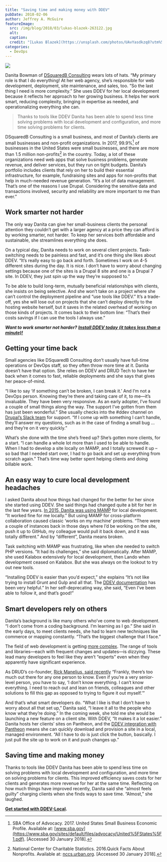 ```yaml
---
title: "Saving time and making money with DDEV"
pubDate: 2018-02-06
author: Jeffrey A. McGuire
featureImage:
  src: /img/blog/2018/03/lukas-blazek-263122.jpg
  alt:
  caption:
  credit: "[Lukas Blazek](https://unsplash.com/photos/UAvYasdkzq8?utm%5Fsource=unsplash&utm%5Fmedium=referral&utm%5Fcontent=creditCopyText) on [Unsplash](https://unsplash.com/search/photos/time?utm%5Fsource=unsplash&utm%5Fmedium=referral&utm%5Fcontent=creditCopyText)."
categories:
  - DevOps
---
```


![](/img/blog/2018/03/danita-bowman.jpeg)

Danita Bowman of [DSquaredB Consulting](https://dsquaredbconsulting.com/) wears lots of hats. “My primary role is that I do everything! At her web agency, she’s responsible for web development, deployment, site maintenance, and sales, too. “So the last thing I need is more complexity.” She uses DDEV for her local development because it reflects her approach to her growing business. It helps her work smart, reducing complexity, bringing in expertise as needed, and operationalizing everything she can.

> Thanks to tools like DDEV Danita has been able to spend less time solving problems with local development and configuration, and more time solving problems for clients.

DSquaredB Consulting is a small business, and most of Danita’s clients are small businesses and non-profit organizations. In 2017, 99.9%[^1] of businesses in the United States were small businesses, and there are more than 1.5 million non-profits[^2] in the country. Today, a lot of these organizations need web apps that solve business problems, generate revenue, and deliver services, but they run on tight budgets. Danita’s portfolio includes clients that rely on her to build their essential infrastructure, for example, fundraising sites and apps for non-profits that help in much-needed revenue generation. “It’s a lot of data management. That’s one of the reasons I use Drupal. Considering the sensitive data and transactions involved, security and reliability are more important to me than ever.”

## Work smarter not harder

The only way Danita can give her small-business clients the personal attention they couldn’t get with a larger agency at a price they can afford is by working smarter, not harder. To keep her services both affordable and sustainable, she streamlines everything she does.

On a typical day, Danita needs to work on several client projects. Task-switching needs to be painless and fast, and it’s one thing she likes about DDEV. “It’s really easy to go back and forth. Sometimes I work on 4-5 different sites during the day. It is nice. I don’t have to worry about changing settings because one of the sites is a Drupal 8 site and one is a Drupal 7 site. In DDEV, they just spin up the way they’re supposed to.”

To be able to build long-term, mutually beneficial relationships with clients, she insists on being selective. And she won’t take on a project where she can’t control the deployment pipeline and “use tools like DDEV.” It’s a trade-off, yes she will lose out on projects that she can’t deploy directly to the hosting website herself, but it saves in the related overhead of working on those kinds of projects. It comes back to their bottom line: “That’s their costs savings if I can use the tools I always use.”

_**Want to work smarter not harder?** [**Install DDEV today (it takes less than a minute)!**](/quickstart)_

## Getting your time back

Small agencies like DSquaredB Consulting don’t usually have full-time operations or DevOps staff, so they often throw more time at it. Danita doesn’t have that option. She relies on DDEV and DRUD Tech to have her back when it comes to fast, reliable deployments and she says that gives her peace-of-mind.

“I like to say ‘if something can’t be broken, I can break it.’ And I’m not a DevOps person. Knowing they’re there and taking care of it, to me—it’s invaluable. They have been very responsive. As an early adopter, I’ve found a couple of small things along the way. The support I’ve gotten from them has just been wonderful.” She usually checks into the #ddev channel on [Drupal’s Slack team](https://www.drupal.org/slack) for support. “If I come up with something I can’t handle, they’ll answer my questions, such as in the case of finding a small bug … and they’re on it very quickly.”

What’s she done with the time she’s freed up? She’s gotten more clients, for a start. “I can handle a whole lot more than I used to be able to handle. When I had to develop a site locally on MAMP, and I totally screwed it up – so bad that I needed start over, I had to go back and set up everything from scratch again.” That’s time way better spent helping clients and doing billable work.

## An easy way to cure local development headaches

I asked Danita about how things had changed for the better for her since she started using DDEV. She said things had changed quite a bit for her in the last few years. [In 2015, Danita was using MAMP](https://drupalize.me/blog/201508/meet-site-builder-danita-bowman) for local development. “It worked fine for me locally.” But using MAMP for cross-platform collaboration caused classic ‘works on my machine’ problems. “There were a couple of instances back in those days where I’d be working on the site, push it up to GitHub, my colleague would pull it back down, and it was totally different.” And by “different”, Danita means broken.

Task switching with MAMP was frustrating, like when she needed to switch PHP versions. “It had its challenges,” she said diplomatically. After MAMP, she used Kalabox extensively for local development, then Lando when development ceased on Kalabox. But she was always on the lookout to try out new tools.

“Installing DDEV is easier than you’d expect,” she explains “It’s not like trying to install Grunt and Gulp and all that. The [DDEV documentation](https://ddev.readthedocs.io) has been very helpful.” In her self-deprecating way, she said, “Even I’ve been able to follow it, and that’s good!”

## Smart developers rely on others

Danita’s background is like many others who’ve come to web development. “I don’t come from a coding background. I’m learning as I go.” She said in the early days, to meet clients needs, she had to learn new techniques like commerce or mapping constantly. “That’s the biggest challenge that I face.”

The field of web development is getting [more complex](https://github.com/kamranahmedse/developer-roadmap). The range of tools and libraries—each with frequent changes and updates—is dizzying. These lead many developers to feel like they aren’t “experts” even when they apparently have significant experience.

As DRUD’s co-founder, [Rick Manelius, said recently](https://www.lullabot.com/podcasts/drupal-voices/249-rick-manelius) “Frankly, there’s too much out there for any one person to know. Even if you’re a very senior-level person, you have to say, ‘I don’t know everything. I can’t know everything. I need to reach out and lean on friends, colleagues and other solutions to fill this gap as opposed to trying to figure it out myself.’”

And that’s what smart developers do. “What I like is that I don’t have to worry about all that set up,” Danita said, “I leave it all to the people who know what they’re doing.” In the coming week, she told me she would be launching a new feature on a client site. With DDEV, “It makes it a lot easier.” Danita hosts her clients’ sites on Pantheon, and the [DDEV integration with Pantheon](https://ddev.readthedocs.io/en/latest/users/providers/pantheon/) means she can quickly download and provision a site in a local, managed environment. “All I have to do is just click the button, basically. I just pull the site up to work on it and push changes up.”

## Saving time and making money

Thanks to tools like DDEV Danita has been able to spend less time on solving problems with local development and configuration, and more time on solving problems for clients. This improved efficiency saves costs for her clients and generates more revenue for her at the same time. Reflecting on how much things have improved recently, Danita said she “almost feels guilty” charging clients when she finds ways to save time. “Almost,” she laughed.

**[Get started with DDEV-Local](/get-started/).**

[^1]: SBA Office of Advocacy. 2017. United States Small Business Economic Profile. Available at: [www.sba.gov](https://www.sba.gov/sites/default/files/advocacy/United%5FStates%5F1.pdf). \[Accessed 30 January 2018\].
[^2]: National Center for Charitable Statistics. 2016.Quick Facts About Nonprofits. Available at: [nccs.urban.org](http://nccs.urban.org/data-statistics/quick-facts-about-nonprofits). \[Accessed 30 January 2018\].
